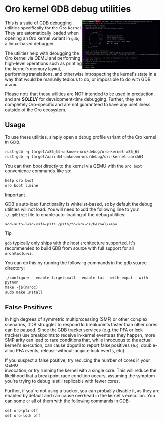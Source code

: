 # Oro kernel GDB debug utilities

<img src="screenshot.jpg" align="right" width="50%">

This is a suite of GDB debugging utilities specifically for the Oro kernel.
They are automatically loaded when opening an Oro kernel variant in
`gdb`, a linux-based debugger.

The utilities help with debugging the Oro kernel via QEMU and performing
high-level operations such as printing the kernel's memory layout, performing
translations, and otherwise introspecting the kernel's state in a way that would
be manually tedious to do, or impossible to do with GDB alone.

Please note that these utilities are NOT intended to be used in production, and
are **SOLELY** for development-time debugging. Further, they are completely
Oro-specific and are not guaranteed to have any usefulness outside of the Oro
ecosystem.

## Usage
To use these utilities, simply open a debug profile variant of the Oro
kernel in GDB.

```shell
rust-gdb -q target/x86_64-unknown-oro/debug/oro-kernel-x86_64
rust-gdb -q target/aarch64-unknown-oro/debug/oro-kernel-aarch64
```

You can then boot directly to the kernel via QEMU with the `oro boot` convenience
commands, like so:

```gdb
help oro boot
oro boot limine
```

> [!IMPORTANT]
> GDB's auto-load functionality is whitelist-based, so by default the
> debug utilities will not load. You will need to add the following line to your
> `~/.gdbinit` file to enable auto-loading of the debug utilities:
>
> ```gdb
> add-auto-load-safe-path /path/to/oro-os/kernel/repo
> ```

> [!TIP]
> `gdb` typically only ships with the host architecture supported. It's recommended
> to build GDB from source with full support for all architectures.
>
> You can do this by running the following commands in the gdb source directory:
> ```shell
> ./configure --enable-targets=all --enable-tui --with-expat --with-python
> make -j$(nproc)
> sudo make install
> ```

## False Positives
In high degrees of symmetric multiprocessing (SMP) or other complex scenarios, GDB
struggles to respond to breakpoints faster than other cores can be paused. Since
the GDB tracker services (e.g. the PFA or lock tracker) use breakpoints to receive
in-kernel events as they happen, more SMP arity can lead to race conditions that,
while innocuous to the actual kernel's execution, can cause dbgutil to report
false positives (e.g. double-alloc PFA events, release-without-acquire lock events,
etc).

If you suspect a false positive, try reducing the number of cores in your QEMU	
invocation, or try running the kernel with a single core. This will reduce the
likelihood that a breakpoint race condition occurs, assuming the symptom you're
trying to debug is still replicable with fewer cores.

Further, if you're not using a tracker, you can probably disable it, as they
are enabled by default and can cause overhead in the kernel's execution. You can
some or all of them with the following commands in GDB:

```
set oro-pfa off
set oro-lock off
```
